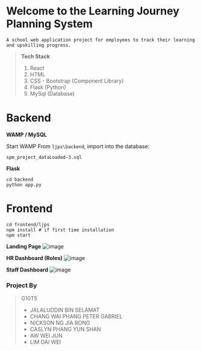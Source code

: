 # Welcome to the Learning Journey Planning System
```
A school web application project for employees to track their learning and upskilling progress.
```

>**Tech Stack**
> 1. React 
> 2. HTML
> 3. CSS - Bootstrap (Component Library)
> 4. Flask (Python)
> 5. MySql (Database)

# Backend

**WAMP / MySQL**

Start WAMP
From `ljps\backend`, import into the database:
```
spm_project_dataLoaded-3.sql
```

**Flask**
```
cd backend
python app.py
```

# Frontend
```
cd frontend/ljps
npm install # if first time installation
npm start
```

**Landing Page**
![image](https://user-images.githubusercontent.com/93022626/204454747-171d0ec4-57af-48b2-801a-f4de8492264c.png)

**HR Dashboard (Roles)**
![image](https://user-images.githubusercontent.com/93022626/204454849-882b6fa9-ce75-45c9-8f7a-9b81fbbb8402.png)

**Staff Dashboard**
![image](https://user-images.githubusercontent.com/93022626/204455077-9e0f674a-db0d-4784-af2e-96cafbb1013e.png)

### Project By
> G10T5
> - JALALUDDIN BIN SELAMAT
> - CHANG WAI PHANG PETER GABRIEL
> - NICKSON NG JIA RONG
> - CASLYN PHANG YUN SHAN
> - AW WEI JUN
> - LIM DAI WEI
